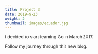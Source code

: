 ```yaml
---
title: Project 3
date: 2019-9-23
weight: 3
thumbnail: images/ecuador.jpg
---
```


I decided to start learning Go in March 2017.

Follow my journey through this new blog.